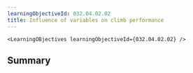 ```yaml
---
learningObjectiveId: 032.04.02.02
title: Influence of variables on climb performance
---
```


```tsx eval
<LearningOBjectives learningObjectiveId={032.04.02.02} />
```

## Summary
